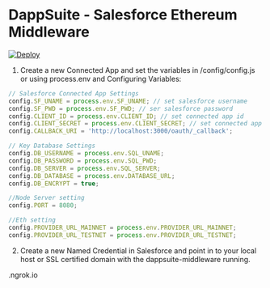 # DappSuite - Salesforce Ethereum Middleware

[![Deploy](https://www.herokucdn.com/deploy/button.svg)](https://heroku.com/deploy?template=https://github.com/dappsinc/dappsuite-middleware/src)


1. Create a new Connected App and set the variables in /config/config.js or using process.env and Configuring Variables:

```jsx 
// Salesforce Connected App Settings
config.SF_UNAME = process.env.SF_UNAME; // set salesforce username
config.SF_PWD = process.env.SF_PWD; // ser salesforce password
config.CLIENT_ID = process.env.CLIENT_ID; // set connected app id
config.CLIENT_SECRET = process.env.CLIENT_SECRET; // set connected app secret
config.CALLBACK_URI	= 'http://localhost:3000/oauth/_callback';

// Key Database Settings
config.DB_USERNAME = process.env.SQL_UNAME;
config.DB_PASSWORD = process.env.SQL_PWD;
config.DB_SERVER = process.env.SQL_SERVER;
config.DB_DATABASE = process.env.DATABASE_URL;
config.DB_ENCRYPT = true;

//Node Server setting
config.PORT = 8080;

//Eth setting
config.PROVIDER_URL_MAINNET = process.env.PROVIDER_URL_MAINNET;
config.PROVIDER_URL_TESTNET = process.env.PROVIDER_URL_TESTNET;

```
2. Create a new Named Credential in Salesforce and point in to your local host or SSL certified domain with the dappsuite-middleware running. 

<middlewarelocally>.ngrok.io
  
